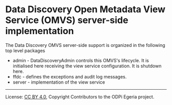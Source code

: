 <!-- SPDX-License-Identifier: CC-BY-4.0 -->
<!-- Copyright Contributors to the ODPi Egeria project. -->

# Data Discovery Open Metadata View Service (OMVS) server-side implementation

The Data Discovery OMVS server-side support is organized in the following top level packages 

* admin -  DataDiscoveryAdmin controls this OMVS's lifecycle. It is initialised here receiving the view service configuration. It is shutdown here.
* ffdc - defines the exceptions and audit log messages.
* server - implementation of the view service

----
License: [CC BY 4.0](https://creativecommons.org/licenses/by/4.0/),
Copyright Contributors to the ODPi Egeria project.